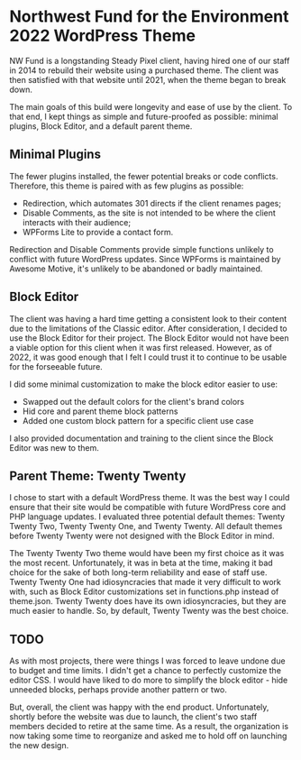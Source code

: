 # Northwest Fund for the Environment 2022 WordPress Theme

NW Fund is a longstanding Steady Pixel client, having hired one of our staff in 2014 to rebuild their website using a purchased theme. The client was then satisfied with that website until 2021, when the theme began to break down.

The main goals of this build were longevity and ease of use by the client. To that end, I kept things as simple and future-proofed as possible: minimal plugins, Block Editor, and a default parent theme.

## Minimal Plugins 
The fewer plugins installed, the fewer potential breaks or code conflicts. Therefore, this theme is paired with as few plugins as possible:
- Redirection, which automates 301 directs if the client renames pages;
- Disable Comments, as the site is not intended to be where the client interacts with their audience;
- WPForms Lite to provide a contact form.

Redirection and Disable Comments provide simple functions unlikely to conflict with future WordPress updates. Since WPForms is maintained by Awesome Motive, it's unlikely to be abandoned or badly maintained. 

## Block Editor
The client was having a hard time getting a consistent look to their content due to the limitations of the Classic editor. After consideration, I decided to use the Block Editor for their project. The Block Editor would not have been a viable option for this client when it was first released. However, as of 2022, it was good enough that I felt I could trust it to continue to be usable for the forseeable future.

I did some minimal customization to make the block editor easier to use: 
- Swapped out the default colors for the client's brand colors
- Hid core and parent theme block patterns
- Added one custom block pattern for a specific client use case

I also provided documentation and training to the client since the Block Editor was new to them.

## Parent Theme: Twenty Twenty
I chose to start with a default WordPress theme. It was the best way I could ensure that their site would be compatible with future WordPress core and PHP language updates. I evaluated three potential default themes: Twenty Twenty Two, Twenty Twenty One, and Twenty Twenty. All default themes before Twenty Twenty were not designed with the Block Editor in mind.

The Twenty Twenty Two theme would have been my first choice as it was the most recent. Unfortunately, it was in beta at the time, making it bad choice for the sake of both long-term reliability and ease of staff use. Twenty Twenty One had idiosyncracies that made it very difficult to work with, such as Block Editor customizations set in functions.php instead of theme.json.  Twenty Twenty does have its own idiosyncracies, but they are much easier to handle. So, by default, Twenty Twenty was the best choice. 

## TODO
As with most projects, there were things I was forced to leave undone due to budget and time limits. I didn't get a chance to perfectly customize the editor CSS. I would have liked to do more to simplify the block editor - hide unneeded blocks, perhaps provide another pattern or two. 

But, overall, the client was happy with the end product. Unfortunately, shortly before the website was due to launch, the client's two staff members decided to retire at the same time. As a result, the organization is now taking some time to reorganize and asked me to hold off on launching the new design.